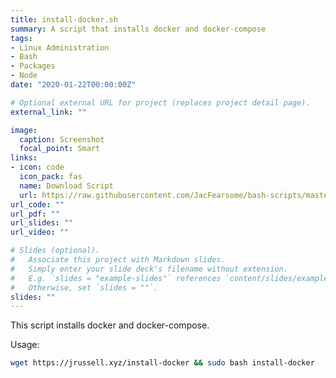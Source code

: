 ```yaml
---
title: install-docker.sh
summary: A script that installs docker and docker-compose
tags:
- Linux Administration
- Bash
- Packages
- Node
date: "2020-01-22T00:00:00Z"

# Optional external URL for project (replaces project detail page).
external_link: ""

image:
  caption: Screenshot
  focal_point: Smart
links:
- icon: code
  icon_pack: fas
  name: Download Script
  url: https://raw.githubusercontent.com/JacFearsome/bash-scripts/master/install-scripts/install-docker.sh
url_code: ""
url_pdf: ""
url_slides: ""
url_video: ""

# Slides (optional).
#   Associate this project with Markdown slides.
#   Simply enter your slide deck's filename without extension.
#   E.g. `slides = "example-slides"` references `content/slides/example-slides.md`.
#   Otherwise, set `slides = ""`.
slides: ""
---
```

This script installs docker and docker-compose.

Usage:
```sh
wget https://jrussell.xyz/install-docker && sudo bash install-docker
```